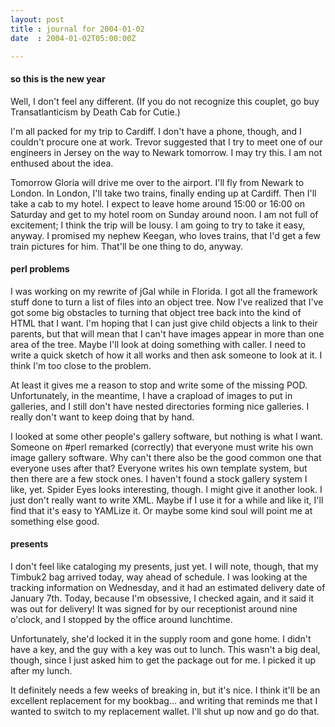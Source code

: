 ```yaml
---
layout: post
title : journal for 2004-01-02
date  : 2004-01-02T05:00:00Z

---
```

<h4>so this is the new year</h4>Well, I don't feel any different.  (If you do not recognize this couplet, go buy Transatlanticism by Death Cab for Cutie.)

I'm all packed for my trip to Cardiff.  I don't have a phone, though, and I couldn't procure one at work.  Trevor suggested that I try to meet one of our engineers in Jersey on the way to Newark tomorrow.  I may try this.  I am not enthused about the idea.

Tomorrow Gloria will drive me over to the airport.  I'll fly from Newark to London.  In London, I'll take two trains, finally ending up at Cardiff.  Then I'll take a cab to my hotel.  I expect to leave home around 15:00 or 16:00 on Saturday and get to my hotel room on Sunday around noon.  I am not full of excitement; I think the trip will be lousy.  I am going to try to take it easy, anyway.  I promised my nephew Keegan, who loves trains, that I'd get a few train pictures for him.  That'll be one thing to do, anyway.<h4>perl problems</h4>I was working on my rewrite of jGal while in Florida.  I got all the framework stuff done to turn a list of files into an object tree.  Now I've realized that I've got some big obstacles to turning that object tree back into the kind of HTML that I want.  I'm hoping that I can just give child objects a link to their parents, but that will mean that I can't have images appear in more than one area of the tree.  Maybe I'll look at doing something with caller.  I need to write a quick sketch of how it all works and then ask someone to look at it. I think I'm too close to the problem.

At least it gives me a reason to stop and write some of the missing POD. Unfortunately, in the meantime, I have a crapload of images to put in galleries, and I still don't have nested directories forming nice galleries.  I really don't want to keep doing that by hand.

I looked at some other people's gallery software, but nothing is what I want. Someone on #perl remarked (correctly) that everyone must write his own image gallery software.  Why can't there also be the good common one that everyone uses after that?  Everyone writes his own template system, but then there are a few stock ones.  I haven't found a stock gallery system I like, yet.  Spider Eyes looks interesting, though.  I might give it another look.  I just don't really want to write XML.  Maybe if I use it for a while and like it, I'll find that it's easy to YAMLize it.  Or maybe some kind soul will point me at something else good.<h4>presents</h4>I don't feel like cataloging my presents, just yet.  I will note, though, that my Timbuk2 bag arrived today, way ahead of schedule.  I was looking at the tracking information on Wednesday, and it had an estimated delivery date of January 7th.  Today, because I'm obsessive, I checked again, and it said it was out for delivery!  It was signed for by our receptionist around nine o'clock, and I stopped by the office around lunchtime.

Unfortunately, she'd locked it in the supply room and gone home.  I didn't have a key, and the guy with a key was out to lunch.  This wasn't a big deal, though, since I just asked him to get the package out for me.  I picked it up after my lunch.

It definitely needs a few weeks of breaking in, but it's nice.  I think it'll be an excellent replacement for my bookbag... and writing that reminds me that I wanted to switch to my replacement wallet.  I'll shut up now and go do that.

